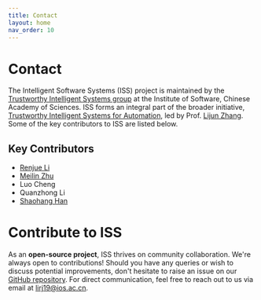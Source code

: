 ```yaml
---
title: Contact
layout: home
nav_order: 10
---
```


# Contact
The Intelligent Software Systems (ISS) project is maintained by the [Trustworthy Intelligent Systems group](https://tis.ios.ac.cn/) at the Institute of Software, Chinese Academy of Sciences. ISS forms an integral part of the broader initiative, [Trustworthy Intelligent Systems for Automation](https://tis.ios.ac.cn/tisa/), led by Prof. [Lijun Zhang](https://tis.ios.ac.cn/?page_id=148). Some of the key contributors to ISS are listed below.

## Key Contributors
- [Renjue Li](https://tis.ios.ac.cn/?page_id=2265)
- [Meilin Zhu](www.ep1phany.com)
- Luo Cheng
- Quanzhong Li
- [Shaohang Han](https://sailorbrandon.github.io/)


# Contribute to ISS
As an **open-source project**, ISS thrives on community collaboration. We're always open to contributions! Should you have any queries or wish to discuss potential improvements, don't hesitate to raise an issue on our [GitHub repository](https://github.com/CAS-LRJ/ISS). For direct communication, feel free to reach out to us via email at [lirj19@ios.ac.cn](mailto:lirj19@ios.ac.cn).
